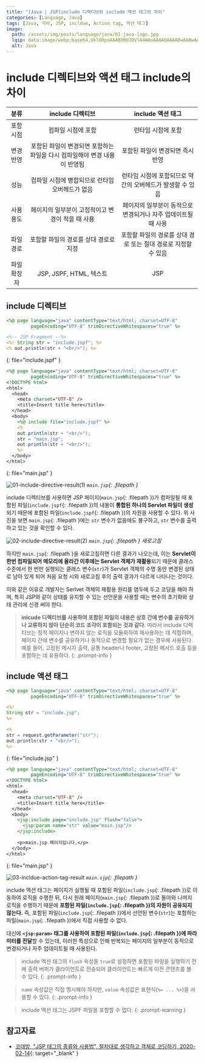 ```yaml
---
title: "[Java | JSP]include 디렉티브와 include 액션 태그의 차이"
categories: [Language, Java]
tags: [Java, 자바, JSP, incldue, Action tag, 액션 태그]
image:
  path: /assets/img/posts/language/java/01-java-logo.jpg
  lqip: data:image/webp;base64,UklGRpoAAABXRUJQVlA4WAoAAAAQAAAADwAABwAAQUxQSDIAAAARL0AmbZurmr57yyIiqE8oiG0bejIYEQTgqiDA9vqnsUSI6H+oAERp2HZ65qP/VIAWAFZQOCBCAAAA8AEAnQEqEAAIAAVAfCWkAALp8sF8rgRgAP7o9FDvMCkMde9PK7euH5M1m6VWoDXf2FkP3BqV0ZYbO6NA/VFIAAAA
  alt: Java
---
```


# include 디렉티브와 액션 태그 include의 차이

|    분류    |                           include 디렉티브                             |                    include 액션 태그                       |
|:----------:|:---------------------------------------------------------------------:|:----------------------------------------------------------:|
|   포함시점  |                          컴파일 시점에 포함                            |                     런타임 시점에 포함                      |
|  변경 반영  | 포함된 파일이 변경되면 포함하는 파일을 다시 컴파일해야 변경 내용이 반영됨 |               포함된 파일이 변경되면 즉시 반영               |
|    성능     |               컴파일 시점에 병합되므로 런타임 오버헤드가 없음           |    런타임 시점에 포함되므로 약간의 오버헤드가 발생할 수 있음   |
|  사용 용도  |               페이지의 일부분이 고정적이고 변경이 적을 때 사용          |  페이지의 일부분이 동적으로 변경되거나 자주 업데이트될 때 사용  |
|  파일 경로  |                    포함할 파일의 경로를 상대 경로로 지정                | 포함할 파일의 경로를 상대 경로 또는 절대 경로로 지정할 수 있음 |
| 파일 확장자 |                         JSP, JSPF, HTML, 텍스트                       |                             JSP                             |

## include 디렉티브

```jsp
<%@ page language="java" contentType="text/html; charset=UTF-8"
         pageEncoding="UTF-8" trimDirectiveWhitespaces="true" %>

<%-- JSP Fragment --%>
<%! String str = "include.jspf"; %>
<% out.println(str + "<br/>"); %>
```
{: file="include.jspf" }

```jsp
<%@ page language="java" contentType="text/html; charset=UTF-8"
         pageEncoding="UTF-8" trimDirectiveWhitespaces="true" %>
<!DOCTYPE html>
<html>
  <head>
    <meta charset="UTF-8" />
    <title>Insert title here</title>
  </head>
  <body>
    <%@ include file="include.jspf" %>
    <% 
    out.println(str + "<br/>"); 
    str = "main.jsp";
    out.println(str + "<br/>"); 
    %>
  </body>
</html>
```
{: file="main.jsp" }

![01-include-directive-result(1)](/assets/img/posts/language/java/jsp/the-difference-between-include-directive-and-include-action-tag/01-include-directive-result(1).jpg)
*`main.jsp`{: .filepath }*

include 디렉티브를 사용하면 JSP 페이지(`main.jsp`{: .filepath })가 컴파일될 때 포함된 파일(`include.jspf`{: .filepath })의 내용이 **통합된 하나의 Servlet 파일이 생성**되기 때문에 포함된 파일(`include.jspf`{: .filepath })의 자원을 사용할 수 있다. 위 사진을 보면 `main.jsp`{: .filepath }에는 `str` 변수가 없음에도 불구하고, `str` 변수를 출력하고 있는 것을 확인할 수 있다.

![02-include-directive-result(2)](/assets/img/posts/language/java/jsp/the-difference-between-include-directive-and-include-action-tag/02-include-directive-result(2).jpg)
*`main.jsp`{: .filepath } 새로고침*

하지만 `main.jsp`{: .filepath }을 새로고침하면 다른 결과가 나오는데, 이는 **Servlet이 한번 컴파일되어 메모리에 올라간 이후에는 Servlet 객체가 재활용**되기 때문에 클래스 수준에서 한 번만 실행되는 클래스 변수(`str`)가 Servlet 객체의 수명 동안 변경된 상태로 남아 있게 되어 처음 요청 시와 새로고침 후의 출력 결과가 다르게 나타나는 것이다.

이와 같은 이유로 개발자는 Serlvet 객체의 재활용 원리를 염두에 두고 코딩을 해야 하며, 특히 JSP와 같이 상태를 유지할 수 있는 선언문을 사용할 때는 변수의 초기화와 상태 관리에 신경 써야 한다.

> **inlcude 디렉티브를 사용하여 포함된 파일의 내용은 상호 간에 변수를 공유하거나 교류하지 않아 단순히 코드 조각이 포함되는 것과 같다.** 따라서 include 디렉티브는 정적 페이지나 변하지 않는 로직을 모듈화하여 재사용하는 데 적합하며, 페이지 간에 변수를 공유하거나 동적으로 변경할 필요가 없는 경우에 사용된다. 예를 들어, 고정된 메시지 출력, 공통 header나 footer, 고정된 메서드 호출 등을 포함하는 데 유용하다.
{: .prompt-info }

## include 액션 태그

```jsp
<%@ page language="java" contentType="text/html; charset=UTF-8"
         pageEncoding="UTF-8" trimDirectiveWhitespaces="true" %>

<%!
String str = "include.jsp";
%>

<% 
str = request.getParameter("str");
out.println(str + "<br/>");
%>
```
{: file="include.jsp" }

```jsp
<%@ page language="java" contentType="text/html; charset=UTF-8"
         pageEncoding="UTF-8" trimDirectiveWhitespaces="true" %>
<!DOCTYPE html>
<html>
  <head>
    <meta charset="UTF-8" />
    <title>Insert title here</title>
  </head>
  <body>
    <jsp:include page="include.jsp" flush="false">
      <jsp:param name="str" value="main.jsp"/>
    </jsp:include>	
    
    <p>main.jsp 페이지입니다.</p>
  </body>
</html>
```
{: file="main.jsp" }

![03-incldue-action-tag-result](/assets/img/posts/language/java/jsp/the-difference-between-include-directive-and-include-action-tag/03-incldue-action-tag-result.jpg)
*`main.sjp`{: .filepath }* 

include 액션 태그는 페이지가 실행될 때 포함된 파일(`include.jsp`{: .filepath })로 이동하여 로직을 수행한 뒤, 다시 원래 페이지(`main.jsp`{: .filepath })로 돌아와 나머지 로직을 수행하기 때문에 **포함된 파일(`include.jsp`{: .filepath })의 자원이 공유되지 않는다.** 즉, 포함된 파일(`include.jsp`{: .filepath })에서 선언된 변수(`str`)는 포함하는 파일(`main.jsp`{: .filepath })에서 직접 사용할 수 없다.

대신에 **`<jsp:param>` 태그를 사용하여 포함된 파일(`include.jsp`{: .filepath })에 파라미터를 전달**할 수 있는데, 이러한 특성으로 인해 반복되는 페이지의 일부분이 동적으로 변경되거나 자주 업데이트될 때 사용된다.


> include 액션 태그의 `flush` 속성을 `true`로 설정하면 포함된 파일을 실행하기 전에 출력 버퍼가 클라이언트로 전송되어 클라이언트는 빠르게 이전 콘텐츠를 볼 수 있다.
{: .prompt-info }

> `name` 속성값은 직접 명시해야 하지만, `value` 속성값은 표현식(`%= ... %>`)을 사용할 수 있다.
{: .prompt-info }

> include 액션 태그는 JSPF 파일을 포함할 수 없다.
{: .prompt-warning }

## 참고자료

- [코데방, "JSP 태그의 종류와 사용법", 절차대로 생각하고 객체로 코딩하기, 2020-02-14](https://codevang.tistory.com/197){: target="_blank" }